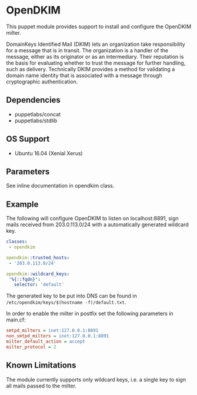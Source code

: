 # OpenDKIM

This puppet module provides support to install and configure the
OpenDKIM milter.

DomainKeys Identified Mail (DKIM) lets an organization take responsibility
for a message that is in transit. The organization is a handler of the
message, either as its originator or as an intermediary. Their reputation
is the basis for evaluating whether to trust the message for further
handling, such as delivery. Technically DKIM provides a method for
validating a domain name identity that is associated with a message through
cryptographic authentication.

## Dependencies

 * puppetlabs/concat
 * puppetlabs/stdlib

## OS Support

 * Ubuntu 16.04 (Xenial Xerus)

## Parameters

See inline documentation in opendkim class.

## Example

The following will configure OpenDKIM to listen on localhost:8891, sign mails received from 203.0.113.0/24
with a automatically generated wildcard key.

```yaml
classes:
 - opendkim

opendkim::trusted_hosts:
 - '203.0.113.0/24'

opendkim::wildcard_keys:
 '%{::fqdn}':
   selector: 'default'
```

The generated key to be put into DNS can be found in `/etc/opendkim/keys/$(hostname -f)/default.txt`.

In order to enable the milter in postfix set the following parameters in main.cf:

```ini
smtpd_milters = inet:127.0.0.1:8891
non_smtpd_milters = inet:127.0.0.1:8891
milter_default_action = accept
milter_protocol = 2
```

## Known Limitations

The module currently supports only wildcard keys, i.e. a single key to sign
all mails passed to the milter.
